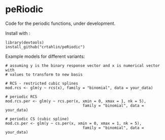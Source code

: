 peRiodic
===========

Code for the periodic functions, under development.

Install with :

```
library(devtools)
install_github("crtahlin/peRiodic")
```

Example models for different variants:

```
# assuming y is the binary response vector and x is numerical vector with
# values to transform to new basis

# RCS - restricted cubic splines
mod.rcs <- glm(y ~ rcs(x), family = "binomial", data = your_data)

# periodic RCS
mod.rcs.per <- glm(y ~ rcs.per(x, xmin = 0, xmax = 1, nk = 5),
                                  family = "binomial", data = your_data)
                                  
# periodic CS (cubic spline)
mod.cs.per <- glm(y ~ cs.per(x, xmin = 0, xmax = 1, nk = 5),
                                  family = "binomial", data = your_data)

```